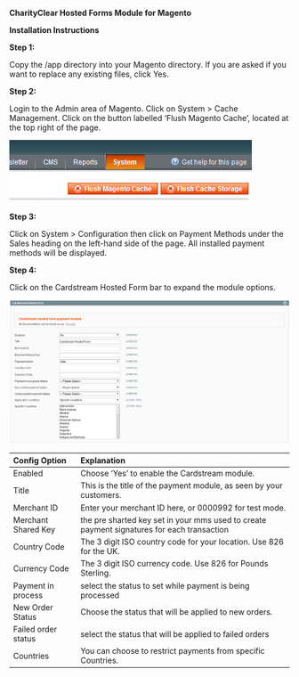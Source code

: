 **CharityClear Hosted Forms Module for Magento**

**Installation Instructions**

**Step 1:**

Copy the /app directory into your Magento directory. If you are asked if you
want to replace any existing files, click Yes.

**Step 2:**

Login to the Admin area of Magento. Click on System > Cache Management.
Click on the button labelled ‘Flush Magento Cache’, located at the top right
of the page.

![Magento Flush Cache](/images/magento-cache.png)

**Step 3:**

Click on System > Configuration then click on Payment Methods under the
Sales heading on the left-hand side of the page. All installed payment
methods will be displayed.

**Step 4:**

Click on the Cardstream Hosted Form bar to expand the module options.

![Magento Cardstream Config](/images/magento-cardstream-config.png)

| Config Option | Explanation |
| :-------------|:------------|
| Enabled | Choose ‘Yes’ to enable the Cardstream module. |
| Title   | This is the title of the payment module, as seen by your customers. |
| Merchant ID | Enter your merchant ID here, or 0000992 for test mode. |
| Merchant Shared Key | the pre sharted key set in your mms used to create payment signatures for each transaction |
| Country Code | The 3 digit ISO country code for your location. Use 826 for the UK. |
| Currency Code | The 3 digit ISO currency code. Use 826 for Pounds Sterling. |
| Payment in process | select the status to set while payment is being processed |
| New Order Status | Choose the status that will be applied to new orders. |
| Failed order status | select the status that will be applied to failed orders |
| Countries | You can choose to restrict payments from specific Countries. |

